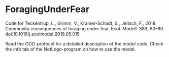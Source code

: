 # ForagingUnderFear
Code for Teckentrup, L., Grimm, V., Kramer-Schadt, S., Jeltsch, F., 2018. Community consequences of foraging under fear. Ecol. Modell. 383, 80–90. doi:10.1016/j.ecolmodel.2018.05.015

Read the ODD-protocol for a detailed description of the model code.
Check the info tab of the NetLogo-program on how to use the model. 
